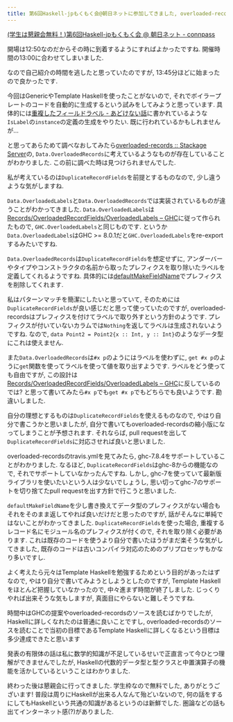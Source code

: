 ```yaml
---
title: 第6回Haskell-jpもくもく会@朝日ネットに参加してきました, overloaded-recordsライブラリを読みました
---
```


[(学生は懇親会無料！)第6回Haskell-jpもくもく会 @ 朝日ネット - connpass](https://haskell-jp.connpass.com/event/67222/)

開場は12:50なのだからその時に到着するようにすればよかったですね.
開催時間の13:00に合わせてしまいました.

なので自己紹介の時間を逃したと思っていたのですが,
13:45分ほどに始まったので良かったです.

今回はGenericやTemplate Haskellを使ったことがないので,
それでボイラープレートのコードを自動的に生成するという試みをしてみようと思っています.
具体的には[重複したフィールドラベル - あどけない話](http://d.hatena.ne.jp/kazu-yamamoto/20160114/1452735514)に書かれているような`IsLabel`の`instance`の定義の生成をやりたい.
既に行われているかもしれませんが…

と思ってあらためて調べなおしてみたら[overloaded-records :: Stackage Server](https://www.stackage.org/package/overloaded-records)の,
`Data.OverloadedRecords`に考えているようなものが存在していることがわかりました.
この前に調べた時は見つけられませんでした.

私が考えているのは`DuplicateRecordFields`を前提とするものなので,
少し違うような気がしますね.

`Data.OverloadedLabels`と`Data.OverloadedRecords`では実装されているものが違うことがわかってきました.
`Data.OverloadedLabels`は[Records/OverloadedRecordFields/OverloadedLabels – GHC](https://ghc.haskell.org/trac/ghc/wiki/Records/OverloadedRecordFields/OverloadedLabels)に従って作られたもので,
`GHC.OverloadedLabels`と同じものです.
というか`Data.OverloadedLabels`はGHC >= 8.0.1だと`GHC.OverloadedLabels`をre-exportするみたいですね.

`Data.OverloadedRecords`は`DuplicateRecordFields`を想定せずに,
アンダーバーやタイプやコンストラクタの名前から取ったプレフィクスを取り除いたラベルを定義してくれるようですね.
具体的には[defaultMakeFieldName](https://www.stackage.org/haddock/lts-9.8/overloaded-records-0.4.2.0/src/Data.OverloadedRecords.TH.Internal.html#defaultMakeFieldName)でプレフィクスを削除してくれます.

私はパターンマッチを簡潔にしたいと思っていて,
そのためには`DuplicateRecordFields`が良い感じだと思って使っていたのですが,
overloaded-recordsはプレフィクスを付けてラベルで取り外すという方針のようです.
プレフィクスが付いていないカラムでは`Nothing`を返してラベルは生成されないようですね.
なので,
`data Point2 = Point2{x :: Int, y :: Int}`のようなデータ型にこれは使えません.

また`Data.OverloadedRecords`は`#x p`のようにはラベルを使わずに,
`get #x p`のように`get`関数を使ってラベルを使って値を取り出すようです.
ラベルをどう使っても自由ですが,
この設計は[Records/OverloadedRecordFields/OverloadedLabels – GHC](https://ghc.haskell.org/trac/ghc/wiki/Records/OverloadedRecordFields/OverloadedLabels)に反しているのでは?
と思って書いてみたら`#x p`でも`get #x p`でもどちらでも良いようです.
勘違いしました.

自分の理想とするものは`DuplicateRecordFields`を使えるものなので,
やはり自分で書こうかと思いましたが,
自分で書いてもoverloaded-recordsの縮小版になってしまうことが予想されます.
それならば,
pull requestを出して`DuplicateRecordFields`に対応させれば良いと思いました.

overloaded-recordsのtravis.ymlを見てみたら,
ghc-7.8.4をサポートしていることがわかりました.
なるほど,
`DuplicateRecordFields`はghc-8からの機能なので,
それでサポートしていなかったんですね.
しかし,
ghc-7を使っていて最新版ライブラリを使いたいという人は少ないでしょうし,
思い切ってghc-7のサポートを切り捨てたpull requestを出す方針で行こうと思いました.

`defaultMakeFieldName`を少し書き換えてデータ型のプレフィクスがない場合もそれをそのまま返してやれば良いだけだと思ったのですが,
話がそんなに単純ではないことがわかってきました.
`DuplicateRecordFields`を使った場合,
重複するレコード名にモジュール名のプレフィクスが付くので,
それを取り除く必要があります.
これは既存のコードを使うより自分で書いたほうがまだ楽そうな気がしてきました,
既存のコードは古いコンパイラ対応のためのプリプロセッサもかなり多いですし.

よく考えたら元々はTemplate Haskellを勉強するためという目的があったはずなので,
やはり自分で書いてみようとしようとしたのですが,
Template Haskellをほとんど把握していなかったので,
中々進まず時間が終了しました.
じっくりやれば出来そうな気もしますが,
真面目にやらないと難しそうですね.

時間中はGHCの提案やoverloaded-recordsのソースを読むばかりでしたが,
Haskellに詳しくなれたのは普通に良いことですし,
overloaded-recordsのソースを読むことで当初の目標であるTemplate Haskellに詳しくなるという目標は多少達成できたと思います

発表の有限体の話は私に数学的知識が不足しているせいで正直言って今ひとつ理解ができませんでしたが,
Haskellの代数的データ型と型クラスと中置演算子の機能を活かしているということはわかりました.

終わった後は懇親会に行ってきました.
学生枠なので無料でした,
ありがとうございます!
普段は周りにHaskellが出来る人なんて殆どいないので,
何の話をするにしてもHaskellという共通の知識があるというのは新鮮でした.
圏論などの話も出てインターネット感(?)がありました.
